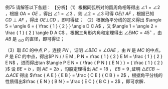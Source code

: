 例75 请解答以下各题： 【分析】（1）根据同弧所对的圆周角相等得出 $\angle 1 = \angle 2$ ，根据 $O A = O E$ ，得出 $\angle 1 = \angle 3$ ，则 $\angle 2 = \angle 3$ 可得 $O E / / \ A F$ ，根据已知 $C D \perp A F$ ，得出 $O E \bot C D$ ，即可得证；
（2）根据角平分线的定义得出 $\angle 5 = \angle 6 = { \frac { 1 } { 2 } } \angle D C A$ ，又 $\angle 1 = \angle 2 = \frac { 1 } { 2 } \angle D A C$ ，根据三角形内角和定理得出 $\angle E M C = 4 5 ^ { \circ }$ ，由 $A B$ 是 $_ { \odot O }$ 的直径，即可得证；

（3）取 $E C$ 的中点 $P$ ，连接 $P N$ ，证明 $\angle B E C = \angle O A E$ ，由 $N$ 是 $M C$ 的中点， $P$ 是 $E C$ 的中点，得出$P N / / E M , P N = \frac { 1 } { 2 } E M = \frac { 1 } { 2 } E N$ ，进而得出tan $\angle P E N = { \frac { P N } { E N } } = { \frac { 1 } { 2 } }$ 设 $B E = b$ ，则 $A E = 2 b$ ，勾股定理得出 $A E = 1 8$ ， $E B = 9$ ,证明 $\triangle E C B \sim \triangle A C E$ 得出 $\frac { A E } { E B } = \frac { C E } { C B } = 2$ ，根据角平分线的性质得出$\frac { E N } { B N } = \frac { E C } { B C } = 2$ ，即可求解．
